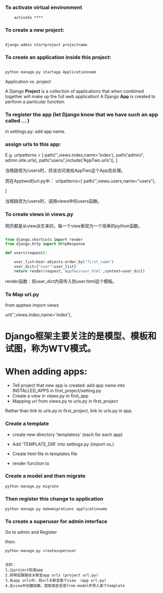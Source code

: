 ### To activate virtual environment

``` conda info --envs
    activate ****

```

### To create a new project:

``` python

django-admin startproject projectname

```

### To create an application inside this project:

```python

python manage.py startapp Applicationname

```

Application vs. project

A Django **Project** is a collection of applications that when combined together will make up the full web application!
A  Django **App** is created to perform a particular function.


### To register the app (let Django know that we have such an app called ... )

in settings.py: add app name.



### assign urls to this app:

E.g. urlpatterns = [
    path('',views.index,name='index'),
    path('admin/', admin.site.urls),
    path('users/',include('AppTwo.urls')),
]

当根路径为/users时，将该访问发给AppTwo这个App去处理。


而在Apptwo的url.py中：
urlpatterns=[
    path('',views.users,name="users"),

]

当根路径为/users时，调用views中的users函数。


### To create views in views.py

网页都是从view派生来的，每一个view表现为一个简单的python函数。


``` python

from django.shortcuts import render
from django.http import HttpResponse

def users(request):

    user_list=User.objects.order_by("first_name")
    user_dict={"user":user_list}
    return render(request,'AppTwo/user.html',context=user_dict)

```
render函数：将user_dict内容传入到user.html这个模板。



### To Map url.py

from apptwo import views

url('',views.index,name='index'),










# Django框架主要关注的是模型、模板和试图，称为WTV模式。




# When adding apps:
- Tell project that new app is created: add app name into
INSTALLED_APPS in first_project/setting.py
- Create a view in views.py in first_app
- Mapping url from views.py to urls.py in first_project


 Rather than link to urls.py in first_project, link to urls.py in app.



 ### Create a template

 - create new directory 'templatess' (each for each app)

 - Add 'TEMPLATE_DIR' into settings.py (import os,)

 -  Create html file in templates file

 -  render function to



 ### Create a model and then migrate

 ```
 python manage.py migrate

 ```

 ### Then register this change to application

```
python manage.py makemigrations applicationame

```

### To create a superuser for admin interface

Go to admin and Register

then:
```
python manage.py createsuperuser


总的：
1.让project知道app
2.将特定跟路径关联至app urls (project url.py)
3.在app urls中，将url关联至某个view （app url.py)
4.在view中创建函数，提取某些信息from model并导入某个template
